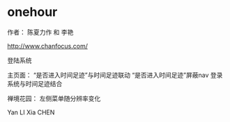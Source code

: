﻿# onehour

作者： 陈夏力作 和 李艳 

http://www.chanfocus.com/

登陆系统

主页面：
“是否进入时间足迹”与时间足迹联动
“是否进入时间足迹”屏蔽nav
登录系统与时间足迹结合


禅境花园：
左侧菜单随分辨率变化


Yan LI
Xia CHEN
